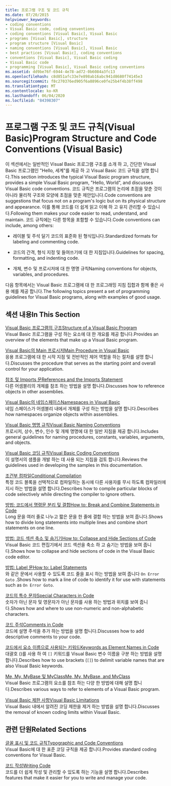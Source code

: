 ```yaml
---
title: 프로그램 구조 및 코드 규칙
ms.date: 07/20/2015
helpviewer_keywords:
- coding conventions
- Visual Basic code, coding conventions
- coding conventions [Visual Basic], Visual Basic
- programs [Visual Basic], structure
- program structure [Visual Basic]
- naming conventions [Visual Basic], Visual Basic
- best practices [Visual Basic], coding conventions
- conventions [Visual Basic], Visual Basic coding
- Visual Basic code
- programming [Visual Basic], Visual Basic coding conventions
ms.assetid: dd9be76f-6944-4e78-ad72-0b6084a3fc13
ms.openlocfilehash: c8d851afc33e7e898ab16abc941d8680f74145e3
ms.sourcegitcommit: f8c270376ed905f6a8896ce0fe25b4f4b38ff498
ms.translationtype: MT
ms.contentlocale: ko-KR
ms.lasthandoff: 06/04/2020
ms.locfileid: "84398307"
---
```

# <a name="program-structure-and-code-conventions-visual-basic"></a><span data-ttu-id="6b885-102">프로그램 구조 및 코드 규칙(Visual Basic)</span><span class="sxs-lookup"><span data-stu-id="6b885-102">Program Structure and Code Conventions (Visual Basic)</span></span>
<span data-ttu-id="6b885-103">이 섹션에서는 일반적인 Visual Basic 프로그램 구조를 소개 하 고, 간단한 Visual Basic 프로그램인 "Hello, 세계"를 제공 하 고 Visual Basic 코드 규칙을 설명 합니다.</span><span class="sxs-lookup"><span data-stu-id="6b885-103">This section introduces the typical Visual Basic program structure, provides a simple Visual Basic program, "Hello, World", and discusses Visual Basic code conventions.</span></span> <span data-ttu-id="6b885-104">코드 규칙은 프로그램의 논리에 초점을 맞춘 것이 아니라 물리적 구조와 모양에 초점을 맞춘 제안입니다.</span><span class="sxs-lookup"><span data-stu-id="6b885-104">Code conventions are suggestions that focus not on a program's logic but on its physical structure and appearance.</span></span> <span data-ttu-id="6b885-105">이를 통해 코드를 더 쉽게 읽고 이해 하 고 유지 관리할 수 있습니다.</span><span class="sxs-lookup"><span data-stu-id="6b885-105">Following them makes your code easier to read, understand, and maintain.</span></span> <span data-ttu-id="6b885-106">코드 규칙에는 다른 항목을 포함할 수 있습니다.</span><span class="sxs-lookup"><span data-stu-id="6b885-106">Code conventions can include, among others:</span></span>  
  
- <span data-ttu-id="6b885-107">레이블 및 주석 달기 코드의 표준화 된 형식입니다.</span><span class="sxs-lookup"><span data-stu-id="6b885-107">Standardized formats for labeling and commenting code.</span></span>  
  
- <span data-ttu-id="6b885-108">코드의 간격, 형식 지정 및 들여쓰기에 대 한 지침입니다.</span><span class="sxs-lookup"><span data-stu-id="6b885-108">Guidelines for spacing, formatting, and indenting code.</span></span>  
  
- <span data-ttu-id="6b885-109">개체, 변수 및 프로시저에 대 한 명명 규칙</span><span class="sxs-lookup"><span data-stu-id="6b885-109">Naming conventions for objects, variables, and procedures.</span></span>  
  
 <span data-ttu-id="6b885-110">다음 항목에서는 Visual Basic 프로그램에 대 한 프로그래밍 지침 집합과 함께 좋은 사용 예를 제공 합니다.</span><span class="sxs-lookup"><span data-stu-id="6b885-110">The following topics present a set of programming guidelines for Visual Basic programs, along with examples of good usage.</span></span>  
  
## <a name="in-this-section"></a><span data-ttu-id="6b885-111">섹션 내용</span><span class="sxs-lookup"><span data-stu-id="6b885-111">In This Section</span></span>  
 [<span data-ttu-id="6b885-112">Visual Basic 프로그램의 구조</span><span class="sxs-lookup"><span data-stu-id="6b885-112">Structure of a Visual Basic Program</span></span>](structure-of-a-visual-basic-program.md)  
 <span data-ttu-id="6b885-113">Visual Basic 프로그램을 구성 하는 요소에 대 한 개요를 제공 합니다.</span><span class="sxs-lookup"><span data-stu-id="6b885-113">Provides an overview of the elements that make up a Visual Basic program.</span></span>  
  
 [<span data-ttu-id="6b885-114">Visual Basic의 Main 프로시저</span><span class="sxs-lookup"><span data-stu-id="6b885-114">Main Procedure in Visual Basic</span></span>](main-procedure.md)  
 <span data-ttu-id="6b885-115">응용 프로그램에 대 한 시작 지점 및 전반적인 제어 역할을 하는 절차를 설명 합니다.</span><span class="sxs-lookup"><span data-stu-id="6b885-115">Discusses the procedure that serves as the starting point and overall control for your application.</span></span>  
  
 [<span data-ttu-id="6b885-116">참조 및 Imports 문</span><span class="sxs-lookup"><span data-stu-id="6b885-116">References and the Imports Statement</span></span>](references-and-the-imports-statement.md)  
 <span data-ttu-id="6b885-117">다른 어셈블리의 개체를 참조 하는 방법을 설명 합니다.</span><span class="sxs-lookup"><span data-stu-id="6b885-117">Discusses how to reference objects in other assemblies.</span></span>  
  
 [<span data-ttu-id="6b885-118">Visual Basic의 네임스페이스</span><span class="sxs-lookup"><span data-stu-id="6b885-118">Namespaces in Visual Basic</span></span>](namespaces.md)  
 <span data-ttu-id="6b885-119">네임 스페이스가 어셈블리 내에서 개체를 구성 하는 방법을 설명 합니다.</span><span class="sxs-lookup"><span data-stu-id="6b885-119">Describes how namespaces organize objects within assemblies.</span></span>  
  
 [<span data-ttu-id="6b885-120">Visual Basic 명명 규칙</span><span class="sxs-lookup"><span data-stu-id="6b885-120">Visual Basic Naming Conventions</span></span>](naming-conventions.md)  
 <span data-ttu-id="6b885-121">프로시저, 상수, 변수, 인수 및 개체 명명에 대 한 일반 지침을 제공 합니다.</span><span class="sxs-lookup"><span data-stu-id="6b885-121">Includes general guidelines for naming procedures, constants, variables, arguments, and objects.</span></span>  
  
 [<span data-ttu-id="6b885-122">Visual Basic 코딩 규칙</span><span class="sxs-lookup"><span data-stu-id="6b885-122">Visual Basic Coding Conventions</span></span>](coding-conventions.md)  
 <span data-ttu-id="6b885-123">이 설명서의 샘플을 개발 하는 데 사용 되는 지침을 검토 합니다.</span><span class="sxs-lookup"><span data-stu-id="6b885-123">Reviews the guidelines used in developing the samples in this documentation.</span></span>  
  
 [<span data-ttu-id="6b885-124">조건부 컴파일</span><span class="sxs-lookup"><span data-stu-id="6b885-124">Conditional Compilation</span></span>](conditional-compilation.md)  
 <span data-ttu-id="6b885-125">특정 코드 블록을 선택적으로 컴파일하는 동시에 다른 사용자를 무시 하도록 컴파일러에 지시 하는 방법을 설명 합니다.</span><span class="sxs-lookup"><span data-stu-id="6b885-125">Describes how to compile particular blocks of code selectively while directing the compiler to ignore others.</span></span>  
  
 [<span data-ttu-id="6b885-126">방법: 코드에서 명령문 분리 및 결합</span><span class="sxs-lookup"><span data-stu-id="6b885-126">How to: Break and Combine Statements in Code</span></span>](how-to-break-and-combine-statements-in-code.md)  
 <span data-ttu-id="6b885-127">Long 문을 여러 줄로 나누고 짧은 문을 한 줄에 결합 하는 방법을 보여 줍니다.</span><span class="sxs-lookup"><span data-stu-id="6b885-127">Shows how to divide long statements into multiple lines and combine short statements on one line.</span></span>  
  
 [<span data-ttu-id="6b885-128">방법: 코드 섹션 축소 및 숨기기</span><span class="sxs-lookup"><span data-stu-id="6b885-128">How to: Collapse and Hide Sections of Code</span></span>](how-to-collapse-and-hide-sections-of-code.md)  
 <span data-ttu-id="6b885-129">Visual Basic 코드 편집기에서 코드 섹션을 축소 하 고 숨기는 방법을 보여 줍니다.</span><span class="sxs-lookup"><span data-stu-id="6b885-129">Shows how to collapse and hide sections of code in the Visual Basic code editor.</span></span>  
  
 [<span data-ttu-id="6b885-130">방법: Label 문</span><span class="sxs-lookup"><span data-stu-id="6b885-130">How to: Label Statements</span></span>](how-to-label-statements.md)  
 <span data-ttu-id="6b885-131">와 같은 문에서 사용할 수 있도록 코드 줄을 표시 하는 방법을 보여 줍니다 `On Error Goto` .</span><span class="sxs-lookup"><span data-stu-id="6b885-131">Shows how to mark a line of code to identify it for use with statements such as `On Error Goto`.</span></span>  
  
 [<span data-ttu-id="6b885-132">코드의 특수 문자</span><span class="sxs-lookup"><span data-stu-id="6b885-132">Special Characters in Code</span></span>](special-characters-in-code.md)  
 <span data-ttu-id="6b885-133">숫자가 아닌 문자 및 영문자가 아닌 문자를 사용 하는 방법과 위치를 보여 줍니다.</span><span class="sxs-lookup"><span data-stu-id="6b885-133">Shows how and where to use non-numeric and non-alphabetic characters.</span></span>  
  
 [<span data-ttu-id="6b885-134">코드 주석</span><span class="sxs-lookup"><span data-stu-id="6b885-134">Comments in Code</span></span>](comments-in-code.md)  
 <span data-ttu-id="6b885-135">코드에 설명 주석을 추가 하는 방법을 설명 합니다.</span><span class="sxs-lookup"><span data-stu-id="6b885-135">Discusses how to add descriptive comments to your code.</span></span>  
  
 [<span data-ttu-id="6b885-136">코드에서 요소 이름으로 사용되는 키워드</span><span class="sxs-lookup"><span data-stu-id="6b885-136">Keywords as Element Names in Code</span></span>](keywords-as-element-names-in-code.md)  
 <span data-ttu-id="6b885-137">대괄호 ()를 사용 하 여 `[]` 키워드를 Visual Basic 변수 이름을 구분 하는 방법을 설명 합니다.</span><span class="sxs-lookup"><span data-stu-id="6b885-137">Describes how to use brackets (`[]`) to delimit variable names that are also Visual Basic keywords.</span></span>  
  
 [<span data-ttu-id="6b885-138">Me, My, MyBase 및 MyClass</span><span class="sxs-lookup"><span data-stu-id="6b885-138">Me, My, MyBase, and MyClass</span></span>](me-my-mybase-and-myclass.md)  
 <span data-ttu-id="6b885-139">Visual Basic 프로그램의 요소를 참조 하는 다양 한 방법에 대해 설명 합니다.</span><span class="sxs-lookup"><span data-stu-id="6b885-139">Describes various ways to refer to elements of a Visual Basic program.</span></span>  
  
 [<span data-ttu-id="6b885-140">Visual Basic 제한 사항</span><span class="sxs-lookup"><span data-stu-id="6b885-140">Visual Basic Limitations</span></span>](limitations.md)  
 <span data-ttu-id="6b885-141">Visual Basic 내에서 알려진 코딩 제한을 제거 하는 방법을 설명 합니다.</span><span class="sxs-lookup"><span data-stu-id="6b885-141">Discusses the removal of known coding limits within Visual Basic.</span></span>  
  
## <a name="related-sections"></a><span data-ttu-id="6b885-142">관련 단원</span><span class="sxs-lookup"><span data-stu-id="6b885-142">Related Sections</span></span>  
 [<span data-ttu-id="6b885-143">글꼴 표시 및 코드 규칙</span><span class="sxs-lookup"><span data-stu-id="6b885-143">Typographic and Code Conventions</span></span>](../../language-reference/typographic-and-code-conventions.md)  
 <span data-ttu-id="6b885-144">Visual Basic에 대 한 표준 코딩 규칙을 제공 합니다.</span><span class="sxs-lookup"><span data-stu-id="6b885-144">Provides standard coding conventions for Visual Basic.</span></span>  
  
 [<span data-ttu-id="6b885-145">코드 작성</span><span class="sxs-lookup"><span data-stu-id="6b885-145">Writing Code</span></span>](/visualstudio/ide/writing-code-in-the-code-and-text-editor)  
 <span data-ttu-id="6b885-146">코드를 더 쉽게 작성 및 관리할 수 있도록 하는 기능을 설명 합니다.</span><span class="sxs-lookup"><span data-stu-id="6b885-146">Describes features that make it easier for you to write and manage your code.</span></span>
